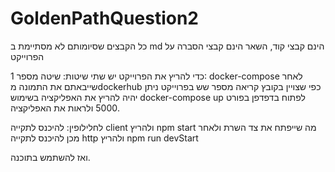 # GoldenPathQuestion2
כל הקבצים שסיומותם לא מסתיימת ב md הינם קבצי קוד, השאר הינם קבצי הסברה על הפרוייקט

כדי להריץ את הפרוייקט יש שתי שיטות: 
שיטה מספר 1:
docker-compose
לאחר שייבאתם את התמונה מdockerhub כפי שצויין בקובץ קריאה מספר שש בפרוייקט
ניתן יהיה להריץ את האפליקציה בשימוש 
docker-compose up
לפתוח בדפדפן בפורט 5000 ולראות את האפליקציה.

לחלילופין:
להיכנס לתקייה client ולהריץ
npm start
מה שייפתח את צד השרת
ולאחר מכן להיכנס לתקייה http 
ולהריץ 
npm run devStart

ואז להשתמש בתוכנה.
